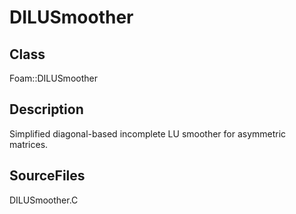 # DILUSmoother 
## Class
Foam::DILUSmoother

## Description
Simplified diagonal-based incomplete LU smoother for asymmetric matrices.

## SourceFiles
DILUSmoother.C

